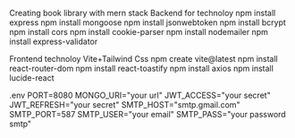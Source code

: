 Creating book library with mern stack 
Backend for technoloy
npm install express
npm install mongoose
npm install jsonwebtoken
npm install bcrypt
npm install cors
npm install cookie-parser
npm install nodemailer
npm install express-validator


Frontend technoloy
Vite+Tailwind Css
npm create vite@latest
npm install react-router-dom
npm install react-toastify
npm install axios
npm install lucide-react

.env
PORT=8080
MONGO_URI="your url"
JWT_ACCESS="your secret"
JWT_REFRESH="your secret"
SMTP_HOST="smtp.gmail.com"
SMTP_PORT=587
SMTP_USER="your email"
SMTP_PASS="your password smtp"
